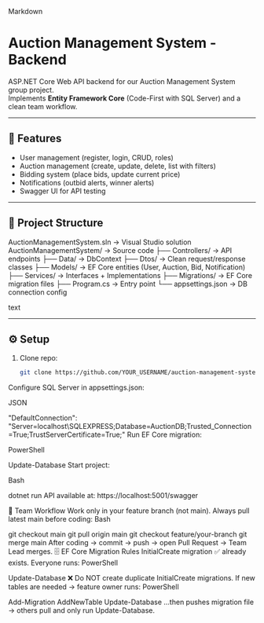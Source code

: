 Markdown

# Auction Management System - Backend

ASP.NET Core Web API backend for our Auction Management System group project.  
Implements **Entity Framework Core** (Code-First with SQL Server) and a clean team workflow.

---

## 🚀 Features
- User management (register, login, CRUD, roles)
- Auction management (create, update, delete, list with filters)
- Bidding system (place bids, update current price)
- Notifications (outbid alerts, winner alerts)
- Swagger UI for API testing

---

## 📂 Project Structure
AuctionManagementSystem.sln → Visual Studio solution
AuctionManagementSystem/ → Source code
├── Controllers/ → API endpoints
├── Data/ → DbContext
├── Dtos/ → Clean request/response classes
├── Models/ → EF Core entities (User, Auction, Bid, Notification)
├── Services/ → Interfaces + Implementations
├── Migrations/ → EF Core migration files
├── Program.cs → Entry point
└── appsettings.json → DB connection config

text


---

## ⚙️ Setup
1. Clone repo:
   ```bash
   git clone https://github.com/YOUR_USERNAME/auction-management-system-backend.git
Configure SQL Server in appsettings.json:

JSON

"DefaultConnection": "Server=localhost\\SQLEXPRESS;Database=AuctionDB;Trusted_Connection=True;TrustServerCertificate=True;"
Run EF Core migration:

PowerShell

Update-Database
Start project:

Bash

dotnet run
API available at:
https://localhost:5001/swagger

🔀 Team Workflow
Work only in your feature branch (not main).
Always pull latest main before coding:
Bash

git checkout main
git pull origin main
git checkout feature/your-branch
git merge main
After coding → commit → push → open Pull Request → Team Lead merges.
🗄️ EF Core Migration Rules
InitialCreate migration ✅ already exists.
Everyone runs:
PowerShell

Update-Database
❌ Do NOT create duplicate InitialCreate migrations.
If new tables are needed → feature owner runs:
PowerShell

Add-Migration AddNewTable
Update-Database
…then pushes migration file → others pull and only run Update-Database.
